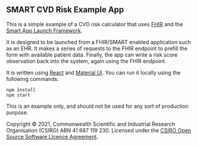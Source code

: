 ## SMART CVD Risk Example App

This is a simple example of a CVD risk calculator that uses [FHIR](https://hl7.org/fhir) and the 
[Smart App Launch Framework](https://hl7.org/fhir/smart-app-launch/).

It is designed to be launched from a FHIR/SMART enabled application such as an EHR. It makes a 
series of requests to the FHIR endpoint to prefill the form with available patient data. Finally, 
the app can write a risk score observation back into the system, again using the FHIR endpoint.

It is written using [React](https://reactjs.org/) and [Material UI](https://mui.com/). You can run 
it locally using the following commands:

```
npm install
npm start
```

This is an example only, and should not be used for any sort of production purpose.

Copyright © 2021, Commonwealth Scientific and Industrial Research Organisation 
(CSIRO) ABN 41 687 119 230. Licensed under the 
[CSIRO Open Source Software Licence Agreement](./LICENSE.md).
